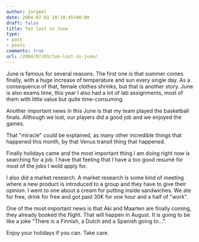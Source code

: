 ```yaml
---
author: jorgeml
date: 2004-07-01 10:18:45+00:00
draft: false
title: Too lost in June
type: 
- post
- posts
comments: true
url: /2004/07/01/too-lost-in-june/
---
```


June is famous for several reasons. The first one is that summer comes finally, with a huge increase of temperature and sun every single day. As a consequence of that, female clothes shrinks, but that is another story. June is also exams time, this year I also had a lot of lab assignments, most of them with little value but quite time-consuming.

Another important news in this June is that my team played the basketball finals. Although we lost, our players did a good job and we enjoyed the games.

That "miracle" could be explained, as many other incredible things that happened this month, by that Venus transit thing that happened.

Finally holidays came and the most important thing I am doing right now is searching for a job. I have that feeling that I have a too good resumé for most of the jobs I wold apply for.

I also did a market research. A market research is some kind of meeting where a new product is introduced to a group and they have to give their opinion. I went to one about a cream for putting inside sandwiches. We ate for free, drink for free and got paid 30€ for one hour and a half of "work".

One of the most important news is that Aki and Maarten are finally coming, they already booked the flight. That will happen in August. It is going to be like a joke "There is a Finnish, a Dutch and a Spanish going to...".

Enjoy your holidays if you can. Take care.
